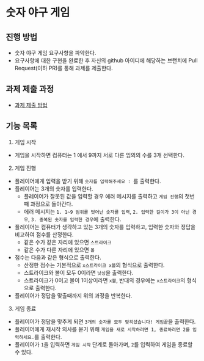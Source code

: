 # 숫자 야구 게임
## 진행 방법
* 숫자 야구 게임 요구사항을 파악한다.
* 요구사항에 대한 구현을 완료한 후 자신의 github 아이디에 해당하는 브랜치에 Pull Request(이하 PR)를 통해 과제를 제출한다.

## 과제 제출 과정
* [과제 제출 방법](https://github.com/next-step/nextstep-docs/tree/master/precourse)

## 기능 목록
1. 게임 시작
- 게임을 시작하면 컴퓨터는 1 에서 9까지 서로 다른 임의의 수를 3개 선택한다.
2. 게임 진행
- 플레이어에게 입력을 받기 위해 `숫자를 입력해주세요 : `를 출력한다.
- 플레이어는 3개의 숫자를 입력한다.
    - 플레이어가 잘못된 값을 입력할 경우 에러 메시지를 출력하고 `게임 진행`의 첫번째 과정으로 돌아간다.
    - 에러 메시지는 `1. 1~9 범위를 벗어난 숫자를 입력`, `2. 입력한 길이가 3이 아닌 경우`, `3. 중복된 숫자를 입력한 경우`에 출력한다.
- 플레이어는 컴퓨터가 생각하고 있는 3개의 숫자를 입력하고, 입력한 숫자와 정답을 비교하여 점수를 산정한다.
    - 같은 수가 같은 자리에 있으면 `스트라이크`
    - 같은 수가 다른 자리에 있으면 `볼`
- 점수는 다음과 같은 형식으로 출력한다.
    - 산정한 점수는 기본적으로 `x스트라이크 x볼`의 형식으로 출력한다.
    - 스트라이크와 볼이 모두 0이라면 `낫싱`을 출력한다.
    - 스트라이크가 0이고 볼이 1이상이라면 `x볼`, 반대의 경우에는 `x스트라이크`의 형식으로 출력한다.
- 플레이어가 정답을 맞출때까지 위의 과정을 반복한다.
3. 게임 종료
- 플레이어가 정답을 맞추게 되면 `3개의 숫자를 모두 맞히셨습니다! 게임끝`을 출력한다.
- 플레이어에게 재시작 의사를 묻기 위해 `게임을 새로 시작하려면 1, 종료하려면 2를 입력하세요.`를 출력한다.
- 플레이어가 `1`을 입력하면 `게임 시작` 단계로 돌아가며, `2`를 입력하여 게임을 종료할 수 있다.